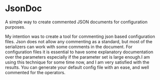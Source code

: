 # JsonDoc
A simple way to create commented JSON documents for configuration purposes.

My intention was to create a tool for commenting json based configuration files. 
Json does not allow any commenting as a standard, but most of the serializers can work with some comments in the document. 
For configuration files it is essential to have some explanatory documentation over the parameters especially 
if the parameter set is large enough.I am using this technique for some time now, and I am very satisfied with the results. 
You can generate your default config file with an ease, and well commented for the operators.
